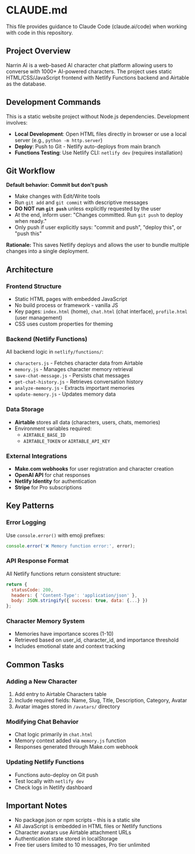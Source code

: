 # CLAUDE.md

This file provides guidance to Claude Code (claude.ai/code) when working with code in this repository.

## Project Overview

Narrin AI is a web-based AI character chat platform allowing users to converse with 1000+ AI-powered characters. The project uses static HTML/CSS/JavaScript frontend with Netlify Functions backend and Airtable as the database.

## Development Commands

This is a static website project without Node.js dependencies. Development involves:

- **Local Development**: Open HTML files directly in browser or use a local server (e.g., `python -m http.server`)
- **Deploy**: Push to Git - Netlify auto-deploys from main branch
- **Functions Testing**: Use Netlify CLI: `netlify dev` (requires installation)

## Git Workflow

**Default behavior: Commit but don't push**
- Make changes with Edit/Write tools
- Run `git add` and `git commit` with descriptive messages
- **DO NOT run `git push`** unless explicitly requested by the user
- At the end, inform user: "Changes committed. Run `git push` to deploy when ready."
- Only push if user explicitly says: "commit and push", "deploy this", or "push this"

**Rationale:** This saves Netlify deploys and allows the user to bundle multiple changes into a single deployment.

## Architecture

### Frontend Structure
- Static HTML pages with embedded JavaScript
- No build process or framework - vanilla JS
- Key pages: `index.html` (home), `chat.html` (chat interface), `profile.html` (user management)
- CSS uses custom properties for theming

### Backend (Netlify Functions)
All backend logic in `netlify/functions/`:
- `characters.js` - Fetches character data from Airtable
- `memory.js` - Manages character memory retrieval
- `save-chat-message.js` - Persists chat messages
- `get-chat-history.js` - Retrieves conversation history
- `analyze-memory.js` - Extracts important memories
- `update-memory.js` - Updates memory data

### Data Storage
- **Airtable** stores all data (characters, users, chats, memories)
- Environment variables required:
  - `AIRTABLE_BASE_ID`
  - `AIRTABLE_TOKEN` or `AIRTABLE_API_KEY`

### External Integrations
- **Make.com webhooks** for user registration and character creation
- **OpenAI API** for chat responses
- **Netlify Identity** for authentication
- **Stripe** for Pro subscriptions

## Key Patterns

### Error Logging
Use `console.error()` with emoji prefixes:
```javascript
console.error('❌ Memory function error:', error);
```

### API Response Format
All Netlify functions return consistent structure:
```javascript
return {
  statusCode: 200,
  headers: { 'Content-Type': 'application/json' },
  body: JSON.stringify({ success: true, data: {...} })
};
```

### Character Memory System
- Memories have importance scores (1-10)
- Retrieved based on user_id, character_id, and importance threshold
- Includes emotional state and context tracking

## Common Tasks

### Adding a New Character
1. Add entry to Airtable Characters table
2. Include required fields: Name, Slug, Title, Description, Category, Avatar
3. Avatar images stored in `/avatars/` directory

### Modifying Chat Behavior
- Chat logic primarily in `chat.html`
- Memory context added via `memory.js` function
- Responses generated through Make.com webhook

### Updating Netlify Functions
- Functions auto-deploy on Git push
- Test locally with `netlify dev`
- Check logs in Netlify dashboard

## Important Notes

- No package.json or npm scripts - this is a static site
- All JavaScript is embedded in HTML files or Netlify functions
- Character avatars use Airtable attachment URLs
- Authentication state stored in localStorage
- Free tier users limited to 10 messages, Pro tier unlimited